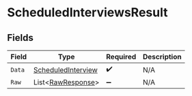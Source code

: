 # ScheduledInterviewsResult


## Fields

| Field                                                               | Type                                                                | Required                                                            | Description                                                         |
| ------------------------------------------------------------------- | ------------------------------------------------------------------- | ------------------------------------------------------------------- | ------------------------------------------------------------------- |
| `Data`                                                              | [ScheduledInterview](../../Models/Components/ScheduledInterview.md) | :heavy_check_mark:                                                  | N/A                                                                 |
| `Raw`                                                               | List<[RawResponse](../../Models/Components/RawResponse.md)>         | :heavy_minus_sign:                                                  | N/A                                                                 |
